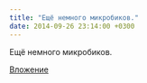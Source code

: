 ```yaml
---
title: "Ещё немного микробиков."
date: 2014-09-26 23:14:00 +0300
---
```


Ещё немного микробиков.

[Вложение](/assets/vk_photos/2/g_WL10JNA4c.jpg)
